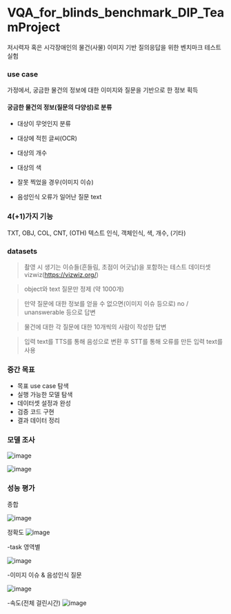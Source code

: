 # VQA_for_blinds_benchmark_DIP_TeamProject

저시력자 혹은 시각장애인의 물건(사물) 이미지 기반 질의응답을 위한 벤치마크 테스트 실험

### use case

가정에서, 궁금한 물건의 정보에 대한 이미지와 질문을 기반으로 한 정보 획득

#### 궁금한 물건의 정보(질문의 다양성)로 분류

- 대상이 무엇인지 분류

- 대상에 적힌 글씨(OCR)

- 대상의 개수

- 대상의 색
  
- 잘못 찍었을 경우(이미지 이슈)

- 음성인식 오류가 일어난 질문 text  

### 4(+1)가지 기능
TXT, OBJ, COL, CNT, (OTH)
텍스트 인식, 객체인식, 색, 개수, (기타)


### datasets
>촬영 시 생기는 이슈들(흔들림, 초점이 어긋남)을 포함하는 테스트 데이터셋 vizwiz(https://vizwiz.org/)

>object와 text 질문만 정제 (약 1000개)

>만약 질문에 대한 정보를 얻을 수 없으면(이미지 이슈 등으로) no / unanswerable 등으로 답변

>물건에 대한 각 질문에 대한 10개씩의 사람이 작성한 답변

>입력 text를 TTS를 통해 음성으로 변환 후 STT를 통해 오류를 만든 입력 text를 사용

### 중간 목표

- 목표 use case 탐색
- 실행 가능한 모델 탐색
- 데이터셋 설정과 완성
- 검증 코드 구현
- 결과 데이터 정리

### 모델 조사
![image](https://github.com/ldh-Hoon/VQA_for_blinds_benchmark_DIP_TeamProject/assets/139981434/4b75bddc-5bd9-4bfe-8b24-50d0d809f70e)

![image](https://github.com/ldh-Hoon/VQA_for_blinds_benchmark_DIP_TeamProject/assets/139981434/7a6e0fce-3856-4fab-9245-c44f39801ad9)

### 성능 평가

종합 

![image](https://github.com/ldh-Hoon/VQA_for_blinds_benchmark_DIP_TeamProject/assets/139981434/31b70b53-74df-4ac6-b5c0-8c6b724a18b2)


정확도
![image](https://github.com/ldh-Hoon/VQA_for_blinds_benchmark_DIP_TeamProject/assets/139981434/f2fada16-509a-4a34-b71d-c4bdd589367a)

-task 영역별

![image](https://github.com/ldh-Hoon/VQA_for_blinds_benchmark_DIP_TeamProject/assets/139981434/c41c8a39-9253-42ad-8187-2fb50972b33c)

-이미지 이슈 & 음성인식 질문

![image](https://github.com/ldh-Hoon/VQA_for_blinds_benchmark_DIP_TeamProject/assets/139981434/38fdbbe6-48a9-482e-86b9-4520386e0359)

-속도(전체 걸린시간)
![image](https://github.com/ldh-Hoon/VQA_for_blinds_benchmark_DIP_TeamProject/assets/139981434/b58c7f49-1468-4dfc-8020-28545ba6111f)


